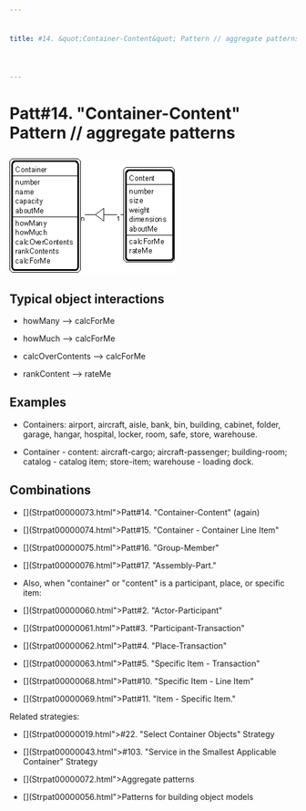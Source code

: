 ```yaml
---


title: #14. &quot;Container-Content&quot; Pattern // aggregate patterns



---
```

# Patt#14. &quot;Container-Content&quot; Pattern // aggregate patterns </p>

<p><img src="Strpat00000018.gif" alt="Strpat00000018.gif" border="0" width="293"
height="201"> </p>

<h2>Typical object interactions </h2>

*  howMany --&gt; calcForMe </p>

*  howMuch --&gt; calcForMe </p>

*  calcOverContents --&gt; calcForMe </p>

*  rankContent --&gt; rateMe </p>

<h2>Examples</h2>

*  Containers: airport, aircraft, aisle, bank, bin, building, cabinet, folder,
garage, hangar, hospital, locker, room, safe, store, warehouse. </p>

*  Container - content: aircraft-cargo; aircraft-passenger; building-room; catalog -
catalog item; store-item; warehouse - loading dock. </p>

<h2>Combinations </h2>

* [](Strpat00000073.html"></b>Patt#14.</a> &quot;Container-Content&quot; (again) </p>

* [](Strpat00000074.html">Patt#15.</a> &quot;Container - Container Line Item&quot; </p>

* [](Strpat00000075.html">Patt#16.</a> &quot;Group-Member&quot; </p>

* [](Strpat00000076.html">Patt#17.</a> &quot;Assembly-Part.&quot; </p>

*  Also, when &quot;container&quot; or &quot;content&quot; is a participant, place, or
specific item: </p>

* [](Strpat00000060.html">Patt#2.</a> &quot;Actor-Participant&quot; </p>

* [](Strpat00000061.html">Patt#3.</a> &quot;Participant-Transaction&quot; </p>

* [](Strpat00000062.html">Patt#4.</a> &quot;Place-Transaction&quot; </p>

* [](Strpat00000063.html">Patt#5.</a> &quot;Specific Item - Transaction&quot; </p>

* [](Strpat00000068.html">Patt#10.</a> &quot;Specific Item - Line Item&quot; </p>

* [](Strpat00000069.html">Patt#11.</a> &quot;Item - Specific Item.&quot; </p>

<p>Related strategies: </p>

* [](Strpat00000019.html">#22.</a> &quot;Select Container Objects&quot; Strategy
</p>

* [](Strpat00000043.html">#103.</a> &quot;Service in the Smallest Applicable
Container&quot; Strategy </p>

* [](Strpat00000072.html">Aggregate patterns</a></li>

* [](Strpat00000056.html">Patterns for building object models</a></li>


